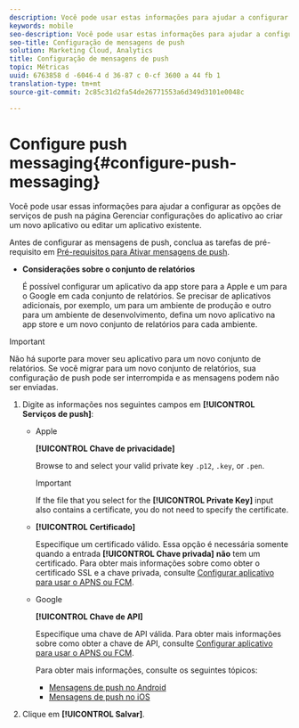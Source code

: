 ```yaml
---
description: Você pode usar estas informações para ajudar a configurar as opções de Serviços de push na página Gerenciar configurações do aplicativo, enquanto cria um novo aplicativo ou edita um existente.
keywords: mobile
seo-description: Você pode usar estas informações para ajudar a configurar as opções de Serviços de push na página Gerenciar configurações do aplicativo, enquanto cria um novo aplicativo ou edita um existente.
seo-title: Configuração de mensagens de push
solution: Marketing Cloud, Analytics
title: Configuração de mensagens de push
topic: Métricas
uuid: 6763858 d -6046-4 d 36-87 c 0-cf 3600 a 44 fb 1
translation-type: tm+mt
source-git-commit: 2c85c31d2fa54de26771553a6d349d3101e0048c

---
```



# Configure push messaging{#configure-push-messaging}

Você pode usar essas informações para ajudar a configurar as opções de serviços de push na página Gerenciar configurações do aplicativo ao criar um novo aplicativo ou editar um aplicativo existente.

Antes de configurar as mensagens de push, conclua as tarefas de pré-requisito em [Pré-requisitos para Ativar mensagens de push](/help/using/c-manage-app-settings/c-mob-confg-app/configure-push-messaging/prerequisites-push-messaging.md).

* **Considerações sobre o conjunto de relatórios**

   É possível configurar um aplicativo da app store para a Apple e um para o Google em cada conjunto de relatórios. Se precisar de aplicativos adicionais, por exemplo, um para um ambiente de produção e outro para um ambiente de desenvolvimento, defina um novo aplicativo na app store e um novo conjunto de relatórios para cada ambiente.

>[!IMPORTANT]
>
>Não há suporte para mover seu aplicativo para um novo conjunto de relatórios. Se você migrar para um novo conjunto de relatórios, sua configuração de push pode ser interrompida e as mensagens podem não ser enviadas.

1. Digite as informações nos seguintes campos em **[!UICONTROL Serviços de push]**:

   * Apple

      **[!UICONTROL Chave de privacidade]**

      Browse to and select your valid private key `.p12`, `.key`, or `.pen`.

      >[!IMPORTANT]
      >If the file that you select for the **[!UICONTROL Private Key]** input also contains a certificate, you do not need to specify the certificate.

   * **[!UICONTROL Certificado]**

      Especifique um certificado válido. Essa opção é necessária somente quando a entrada **[!UICONTROL Chave privada]** **não** tem um certificado. Para obter mais informações sobre como obter o certificado SSL e a chave privada, consulte [Configurar aplicativo para usar o APNS ou FCM](/help/using/c-manage-app-settings/c-mob-confg-app/configure-push-messaging/configure-app-apns-gcm.md).

   * Google

      **[!UICONTROL Chave de API]**

      Especifique uma chave de API válida. Para obter mais informações sobre como obter a chave de API, consulte [Configurar aplicativo para usar o APNS ou FCM](/help/using/c-manage-app-settings/c-mob-confg-app/configure-push-messaging/configure-app-apns-gcm.md).

      Para obter mais informações, consulte os seguintes tópicos:

      * [Mensagens de push no Android](/help/android/messaging-main/push-messaging/push-messaging.md)
      * [Mensagens de push no iOS](/help/ios/messaging-main/push-messaging/push-messaging.md)

1. Clique em **[!UICONTROL Salvar]**.
